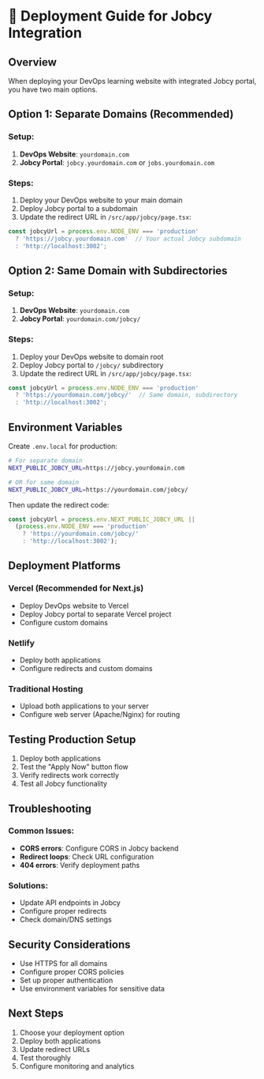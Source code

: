 # 🚀 Deployment Guide for Jobcy Integration

## Overview
When deploying your DevOps learning website with integrated Jobcy portal, you have two main options.

## Option 1: Separate Domains (Recommended)

### Setup:
1. **DevOps Website**: `yourdomain.com`
2. **Jobcy Portal**: `jobcy.yourdomain.com` or `jobs.yourdomain.com`

### Steps:
1. Deploy your DevOps website to your main domain
2. Deploy Jobcy portal to a subdomain
3. Update the redirect URL in `/src/app/jobcy/page.tsx`:

```javascript
const jobcyUrl = process.env.NODE_ENV === 'production' 
  ? 'https://jobcy.yourdomain.com'  // Your actual Jobcy subdomain
  : 'http://localhost:3002';
```

## Option 2: Same Domain with Subdirectories

### Setup:
1. **DevOps Website**: `yourdomain.com`
2. **Jobcy Portal**: `yourdomain.com/jobcy/`

### Steps:
1. Deploy your DevOps website to domain root
2. Deploy Jobcy portal to `/jobcy/` subdirectory
3. Update the redirect URL in `/src/app/jobcy/page.tsx`:

```javascript
const jobcyUrl = process.env.NODE_ENV === 'production' 
  ? 'https://yourdomain.com/jobcy/'  // Same domain, subdirectory
  : 'http://localhost:3002';
```

## Environment Variables

Create `.env.local` for production:

```bash
# For separate domain
NEXT_PUBLIC_JOBCY_URL=https://jobcy.yourdomain.com

# OR for same domain
NEXT_PUBLIC_JOBCY_URL=https://yourdomain.com/jobcy/
```

Then update the redirect code:

```javascript
const jobcyUrl = process.env.NEXT_PUBLIC_JOBCY_URL || 
  (process.env.NODE_ENV === 'production' 
    ? 'https://yourdomain.com/jobcy/' 
    : 'http://localhost:3002');
```

## Deployment Platforms

### Vercel (Recommended for Next.js)
- Deploy DevOps website to Vercel
- Deploy Jobcy portal to separate Vercel project
- Configure custom domains

### Netlify
- Deploy both applications
- Configure redirects and custom domains

### Traditional Hosting
- Upload both applications to your server
- Configure web server (Apache/Nginx) for routing

## Testing Production Setup

1. Deploy both applications
2. Test the "Apply Now" button flow
3. Verify redirects work correctly
4. Test all Jobcy functionality

## Troubleshooting

### Common Issues:
- **CORS errors**: Configure CORS in Jobcy backend
- **Redirect loops**: Check URL configuration
- **404 errors**: Verify deployment paths

### Solutions:
- Update API endpoints in Jobcy
- Configure proper redirects
- Check domain/DNS settings

## Security Considerations

- Use HTTPS for all domains
- Configure proper CORS policies
- Set up proper authentication
- Use environment variables for sensitive data

## Next Steps

1. Choose your deployment option
2. Deploy both applications
3. Update redirect URLs
4. Test thoroughly
5. Configure monitoring and analytics
